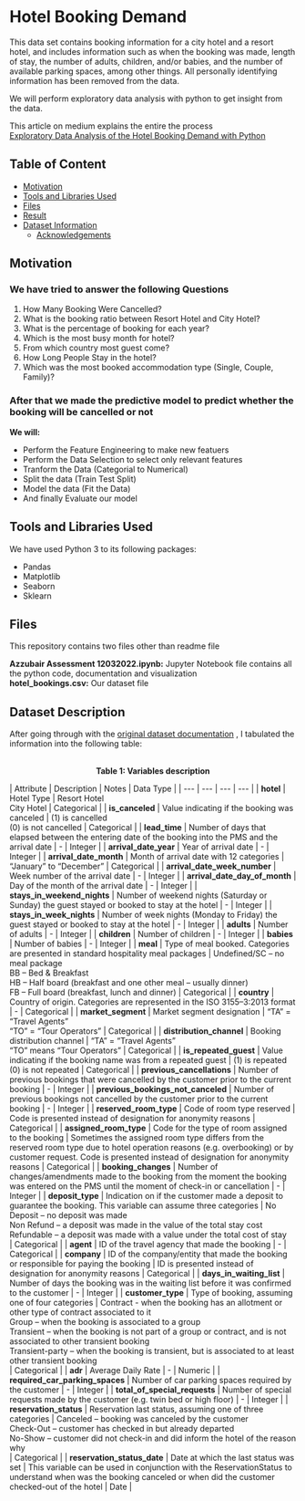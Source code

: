 # Hotel Booking Demand

This data set contains booking information for a city hotel and a resort hotel, and includes information such as when the booking was made, length of stay, the number of adults, children, and/or babies, and the number of available parking spaces, among other things.
All personally identifying information has been removed from the data.

We will perform exploratory data analysis with python to get insight from the data.  

This article on medium explains the entire the process  
[Exploratory Data Analysis of the Hotel Booking Demand with Python](https://medium.com/@aaqibqs/exploratory-data-analysis-of-the-hotel-booking-demand-with-python-200925230106)


## Table of Content
- [Motivation](#Motivation)
- [Tools and Libraries Used](#Tools-and-Libraries-Used)
- [Files](#Files)
- [Result](#Result)
- [Dataset Information](#Dataset-Information)
  - [Acknowledgements](#Acknowledgements)

## Motivation

### We have tried to answer the following Questions
1. How Many Booking Were Cancelled?
2. What is the booking ratio between Resort Hotel and City Hotel?
3. What is the percentage of booking for each year?
4. Which is the most busy month for hotel?
5. From which country most guest come?
6. How Long People Stay in the hotel?
7. Which was the most booked accommodation type (Single, Couple, Family)?

### After that we made the predictive model to predict whether the booking will be cancelled or not

**We will:**
- Perform the Feature Engineering to make new featuers
- Perform the Data Selection to select only relevant features
- Tranform the Data (Categorial to Numerical)
- Split the data (Train Test Split)
- Model the data (Fit the Data)
- And finally Evaluate our model

## Tools and Libraries Used
We have used Python 3 to its following packages:
- Pandas
- Matplotlib
- Seaborn
- Sklearn

## Files
This repository contains two files other than readme file

**Azzubair Assessment 12032022.ipynb:** Jupyter Notebook file contains all the python code, documentation and visualization  
**hotel_bookings.csv:** Our dataset file

## Dataset Description
After going through with the [original dataset documentation](https://www.sciencedirect.com/science/article/pii/S2352340918315191) , I tabulated the information into the following table: <br><br> 
**<p align="center">Table 1: Variables description </p>**
| Attribute | Description | Notes | Data Type |
| --- | --- | --- | --- |
| **hotel** | Hotel Type | Resort Hotel <br> City Hotel | Categorical |
| **is_canceled** | Value indicating if the booking was canceled | (1) is cancelled <br> (0) is not cancelled | Categorical |
| **lead_time** | Number of days that elapsed between the entering date of the booking into the PMS and the arrival date | - | Integer |
| **arrival_date_year** | Year of arrival date | - | Integer |
| **arrival_date_month** | Month of arrival date with 12 categories | “January” to “December” | Categorical |
| **arrival_date_week_number** | Week number of the arrival date | - | Integer |
| **arrival_date_day_of_month** | Day of the month of the arrival date | - | Integer |
| **stays_in_weekend_nights** | Number of weekend nights (Saturday or Sunday) the guest stayed or booked to stay at the hotel | - | Integer |
| **stays_in_week_nights** | Number of week nights (Monday to Friday) the guest stayed or booked to stay at the hotel | - | Integer |
| **adults** | Number of adults | - | Integer |
| **children** | Number of children | - | Integer |
| **babies** | Number of babies | - | Integer |
| **meal** | Type of meal booked. Categories are presented in standard hospitality meal packages | Undefined/SC – no meal package <br> BB – Bed & Breakfast  <br> HB – Half board (breakfast and one other meal – usually dinner) <br> FB – Full board (breakfast, lunch and dinner) | Categorical |
| **country** | Country of origin. Categories are represented in the ISO 3155–3:2013 format | - | Categorical |
| **market_segment** | Market segment designation | “TA” =  “Travel Agents” <br> “TO” = “Tour Operators” | Categorical |
| **distribution_channel** | Booking distribution channel | “TA” = “Travel Agents” <br> “TO” means “Tour Operators” | Categorical |
| **is_repeated_guest** | Value indicating if the booking name was from a repeated guest | (1) is repeated <br> (0) is not repeated | Categorical |
| **previous_cancellations** | Number of previous bookings that were cancelled by the customer prior to the current booking | - | Integer |
| **previous_bookings_not_canceled** | Number of previous bookings not cancelled by the customer prior to the current booking | - | Integer |
| **reserved_room_type** | Code of room type reserved | Code is presented instead of designation for anonymity reasons | Categorical |
| **assigned_room_type** | Code for the type of room assigned to the booking | Sometimes the assigned room type differs from the reserved room type due to hotel operation reasons (e.g. overbooking) or by customer request. Code is presented instead of designation for anonymity reasons | Categorical |
| **booking_changes** | Number of changes/amendments made to the booking from the moment the booking was entered on the PMS until the moment of check-in or cancellation | - | Integer |
| **deposit_type** | Indication on if the customer made a deposit to guarantee the booking. This variable can assume three categories | No Deposit – no deposit was made <br> Non Refund – a deposit was made in the value of the total stay cost <br> Refundable – a deposit was made with a value under the total cost of stay <br> | Categorical |
| **agent** | ID of the travel agency that made the booking | - | Categorical |
| **company** | ID of the company/entity that made the booking or responsible for paying the booking | ID is presented instead of designation for anonymity reasons | Categorical |
| **days_in_waiting_list** | Number of days the booking was in the waiting list before it was confirmed to the customer | - | Integer |
| **customer_type** | Type of booking, assuming one of four categories | Contract - when the booking has an allotment or other type of contract associated to it <br> Group – when the booking is associated to a group <br> Transient – when the booking is not part of a group or contract, and is not associated to other transient booking <br> Transient-party – when the booking is transient, but is associated to at least other transient booking <br> | Categorical |
| **adr** | Average Daily Rate | - | Numeric |
| **required_car_parking_spaces** | Number of car parking spaces required by the customer | - | Integer |
| **total_of_special_requests** | Number of special requests made by the customer (e.g. twin bed or high floor) | - | Integer |
| **reservation_status** | Reservation last status, assuming one of three categories | Canceled – booking was canceled by the customer <br> Check-Out – customer has checked in but already departed <br> No-Show – customer did not check-in and did inform the hotel of the reason why <br> | Categorical |
| **reservation_status_date** | Date at which the last status was set | This variable can be used in conjunction with the ReservationStatus to understand when was the booking canceled or when did the customer checked-out of the hotel | Date |
